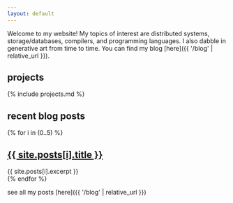 ```yaml
---
layout: default
---
```


Welcome to my website! My topics of interest are distributed systems,
storage/databases, compilers, and programming languages. I also dabble in
generative art from time to time. You can find my blog [here]({{ '/blog' |
relative_url }}).


## projects

{% include projects.md %}

## recent blog posts

<div class="blogpreview">
{% for i in (0..5) %}
<article class="post">
<h2 class="posttitle"><a href="{{ site.baseurl }}{{ site.posts[i].url }}">{{ site.posts[i].title }}</a></h2>
<div class="excerpt">
{{ site.posts[i].excerpt }}
</div>
</article>
{% endfor %}
</div>

see all my posts [here]({{ '/blog' | relative_url }})
